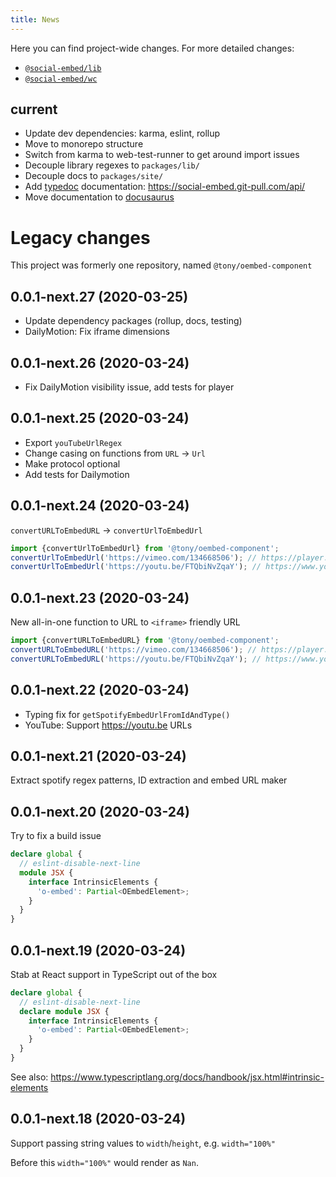 ```yaml
---
title: News
---
```


Here you can find project-wide changes. For more detailed changes:

- [`@social-embed/lib`](https://social-embed.git-pull.com/docs/lib/release-notes)
- [`@social-embed/wc`](https://social-embed.git-pull.com/docs/wc/release-notes)

## current

- Update dev dependencies: karma, eslint, rollup
- Move to monorepo structure
- Switch from karma to web-test-runner to get around import issues
- Decouple library regexes to `packages/lib/`
- Decouple docs to `packages/site/`
- Add [typedoc] documentation: https://social-embed.git-pull.com/api/
- Move documentation to [docusaurus]

[typedoc]: https://typedoc.org/
[docusaurus]: https://docusaurus.io/

# Legacy changes

This project was formerly one repository, named `@tony/oembed-component`

## 0.0.1-next.27 (2020-03-25)

- Update dependency packages (rollup, docs, testing)
- DailyMotion: Fix iframe dimensions

## 0.0.1-next.26 (2020-03-24)

- Fix DailyMotion visibility issue, add tests for player

## 0.0.1-next.25 (2020-03-24)

- Export `youTubeUrlRegex`
- Change casing on functions from `URL` -> `Url`
- Make protocol optional
- Add tests for Dailymotion

## 0.0.1-next.24 (2020-03-24)

`convertURLToEmbedURL` -> `convertUrlToEmbedUrl`

```typescript
import {convertUrlToEmbedUrl} from '@tony/oembed-component';
convertUrlToEmbedUrl('https://vimeo.com/134668506'); // https://player.vimeo.com/video/134668506
convertUrlToEmbedUrl('https://youtu.be/FTQbiNvZqaY'); // https://www.youtube.com/embed/FTQbiNvZqaY
```

## 0.0.1-next.23 (2020-03-24)

New all-in-one function to URL to `<iframe>` friendly URL

```typescript
import {convertURLToEmbedURL} from '@tony/oembed-component';
convertURLToEmbedURL('https://vimeo.com/134668506'); // https://player.vimeo.com/video/134668506
convertURLToEmbedURL('https://youtu.be/FTQbiNvZqaY'); // https://www.youtube.com/embed/FTQbiNvZqaY
```

## 0.0.1-next.22 (2020-03-24)

- Typing fix for `getSpotifyEmbedUrlFromIdAndType()`
- YouTube: Support https://youtu.be URLs

## 0.0.1-next.21 (2020-03-24)

Extract spotify regex patterns, ID extraction and embed URL maker

## 0.0.1-next.20 (2020-03-24)

Try to fix a build issue

```typescript
declare global {
  // eslint-disable-next-line
  module JSX {
    interface IntrinsicElements {
      'o-embed': Partial<OEmbedElement>;
    }
  }
}
```

## 0.0.1-next.19 (2020-03-24)

Stab at React support in TypeScript out of the box

```typescript
declare global {
  // eslint-disable-next-line
  declare module JSX {
    interface IntrinsicElements {
      'o-embed': Partial<OEmbedElement>;
    }
  }
}
```

See also: https://www.typescriptlang.org/docs/handbook/jsx.html#intrinsic-elements

## 0.0.1-next.18 (2020-03-24)

Support passing string values to `width`/`height`, e.g. `width="100%"`

Before this `width="100%"` would render as `Nan`.
